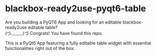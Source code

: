 # blackbox-ready2use-pyqt6-table

Are you building a PyQT6 App and looking for an editable blackbox-ready2use editable table?  
(づ◡﹏◡)づ Congrats! You have found this repo.

This is a PyQt6 App featuring a fully editable table widget with essential functionalities right out of the box.
